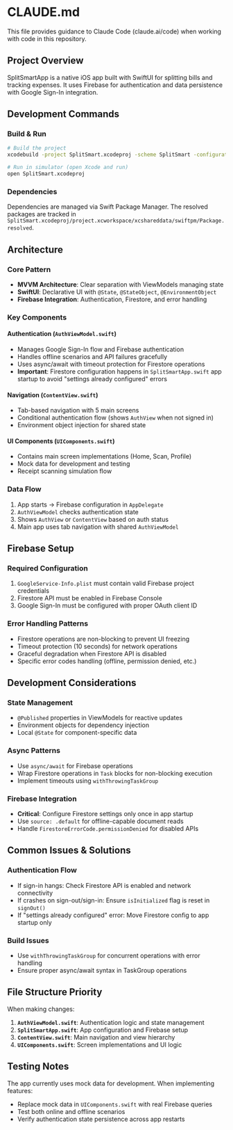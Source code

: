 # CLAUDE.md

This file provides guidance to Claude Code (claude.ai/code) when working with code in this repository.

## Project Overview

SplitSmartApp is a native iOS app built with SwiftUI for splitting bills and tracking expenses. It uses Firebase for authentication and data persistence with Google Sign-In integration.

## Development Commands

### Build & Run
```bash
# Build the project
xcodebuild -project SplitSmart.xcodeproj -scheme SplitSmart -configuration Debug build

# Run in simulator (open Xcode and run)
open SplitSmart.xcodeproj
```

### Dependencies
Dependencies are managed via Swift Package Manager. The resolved packages are tracked in `SplitSmart.xcodeproj/project.xcworkspace/xcshareddata/swiftpm/Package.resolved`.

## Architecture

### Core Pattern
- **MVVM Architecture**: Clear separation with ViewModels managing state
- **SwiftUI**: Declarative UI with `@State`, `@StateObject`, `@EnvironmentObject`
- **Firebase Integration**: Authentication, Firestore, and error handling

### Key Components

#### Authentication (`AuthViewModel.swift`)
- Manages Google Sign-In flow and Firebase authentication
- Handles offline scenarios and API failures gracefully
- Uses async/await with timeout protection for Firestore operations
- **Important**: Firestore configuration happens in `SplitSmartApp.swift` app startup to avoid "settings already configured" errors

#### Navigation (`ContentView.swift`)
- Tab-based navigation with 5 main screens
- Conditional authentication flow (shows `AuthView` when not signed in)
- Environment object injection for shared state

#### UI Components (`UIComponents.swift`)
- Contains main screen implementations (Home, Scan, Profile)
- Mock data for development and testing
- Receipt scanning simulation flow

### Data Flow
1. App starts → Firebase configuration in `AppDelegate`
2. `AuthViewModel` checks authentication state
3. Shows `AuthView` or `ContentView` based on auth status
4. Main app uses tab navigation with shared `AuthViewModel`

## Firebase Setup

### Required Configuration
1. `GoogleService-Info.plist` must contain valid Firebase project credentials
2. Firestore API must be enabled in Firebase Console
3. Google Sign-In must be configured with proper OAuth client ID

### Error Handling Patterns
- Firestore operations are non-blocking to prevent UI freezing
- Timeout protection (10 seconds) for network operations
- Graceful degradation when Firestore API is disabled
- Specific error codes handling (offline, permission denied, etc.)

## Development Considerations

### State Management
- `@Published` properties in ViewModels for reactive updates
- Environment objects for dependency injection
- Local `@State` for component-specific data

### Async Patterns
- Use `async/await` for Firebase operations
- Wrap Firestore operations in `Task` blocks for non-blocking execution
- Implement timeouts using `withThrowingTaskGroup`

### Firebase Integration
- **Critical**: Configure Firestore settings only once in app startup
- Use `source: .default` for offline-capable document reads
- Handle `FirestoreErrorCode.permissionDenied` for disabled APIs

## Common Issues & Solutions

### Authentication Flow
- If sign-in hangs: Check Firestore API is enabled and network connectivity
- If crashes on sign-out/sign-in: Ensure `isInitialized` flag is reset in `signOut()`
- If "settings already configured" error: Move Firestore config to app startup only

### Build Issues
- Use `withThrowingTaskGroup` for concurrent operations with error handling
- Ensure proper async/await syntax in TaskGroup operations

## File Structure Priority

When making changes:
1. **`AuthViewModel.swift`**: Authentication logic and state management
2. **`SplitSmartApp.swift`**: App configuration and Firebase setup
3. **`ContentView.swift`**: Main navigation and view hierarchy
4. **`UIComponents.swift`**: Screen implementations and UI logic

## Testing Notes

The app currently uses mock data for development. When implementing features:
- Replace mock data in `UIComponents.swift` with real Firebase queries
- Test both online and offline scenarios
- Verify authentication state persistence across app restarts